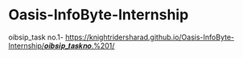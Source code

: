 ﻿# Oasis-InfoByte-Internship

oibsip_task no.1- https://knightridersharad.github.io/Oasis-InfoByte-Internship/𝒐𝒊𝒃𝒔𝒊𝒑_𝒕𝒂𝒔𝒌𝒏𝒐.%201/

